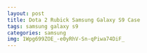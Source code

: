 ```yaml
---
layout: post
title: Dota 2 Rubick Samsung Galaxy S9 Case
tags: samsung galaxy s9
categories: samsung
img: 1Wpg699ZOE_-e0yRhV-Sn-qPiwa74DiF_
---
```

